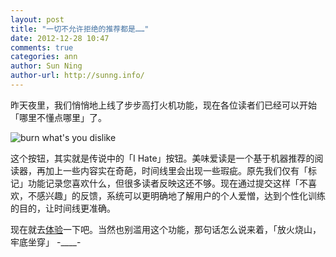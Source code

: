 ```yaml
---
layout: post
title: "一切不允许拒绝的推荐都是……"
date: 2012-12-28 10:47
comments: true
categories: ann
author: Sun Ning
author-url: http://sunng.info/
---
```


昨天夜里，我们悄悄地上线了步步高打火机功能，现在各位读者们已经可以开始「哪里不懂点哪里」了。

![burn what's you dislike](http://i.imgur.com/P5EF2.png)

<!-- more -->

这个按钮，其实就是传说中的「I Hate」按钮。美味爱读是一个基于机器推荐的阅读器，再加上一些内容实在奇葩，时间线里会出现一些瑕疵。原先我们仅有「标记」功能记录您喜欢什么，但很多读者反映这还不够。现在通过提交这样「不喜欢，不感兴趣」的反馈，系统可以更明确地了解用户的个人爱憎，达到个性化训练的目的，让时间线更准确。

现在就去[体验](http://readwise.net/)一下吧。当然也别滥用这个功能，那句话怎么说来着，「放火烧山，牢底坐穿」 -____-

